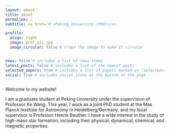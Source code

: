 ```yaml
---
layout: about
title: about
permalink: /
subtitle: <a href='#'>Peking University (PKU)</a>

profile:
  align: right
  image: prof_pic.jpg
  image_circular: false # crops the image to make it circular


news: false # includes a list of news items
latest_posts: false # includes a list of the newest posts
selected_papers: true # includes a list of papers marked as "selected={true}"
social: True # includes social icons at the bottom of the page
---
```

Welcome to my website!

I am a graduate student at Peking University under the supervision of Professor Ke Wang. This year, I work as a joint PhD student at the Max Planck Institute for Astronomy in Heidelberg/Germany, and my local supervisor is Professor Henrik Beuther. I have a wide interest in the study of high-mass star formation, including their physical, dynamical, chemical, and magnetic properties.

